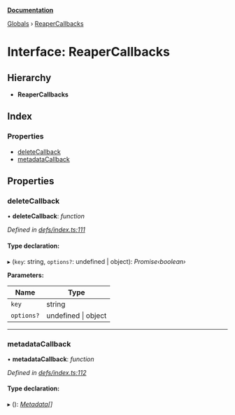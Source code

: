 **[Documentation](../README.md)**

[Globals](../README.md) › [ReaperCallbacks](reapercallbacks.md)

# Interface: ReaperCallbacks

## Hierarchy

* **ReaperCallbacks**

## Index

### Properties

* [deleteCallback](reapercallbacks.md#deletecallback)
* [metadataCallback](reapercallbacks.md#metadatacallback)

## Properties

###  deleteCallback

• **deleteCallback**: *function*

*Defined in [defs/index.ts:111](https://github.com/badbatch/cachemap/blob/13ed388/packages/core/src/defs/index.ts#L111)*

#### Type declaration:

▸ (`key`: string, `options?`: undefined | object): *Promise‹boolean›*

**Parameters:**

Name | Type |
------ | ------ |
`key` | string |
`options?` | undefined \| object |

___

###  metadataCallback

• **metadataCallback**: *function*

*Defined in [defs/index.ts:112](https://github.com/badbatch/cachemap/blob/13ed388/packages/core/src/defs/index.ts#L112)*

#### Type declaration:

▸ (): *[Metadata](metadata.md)[]*